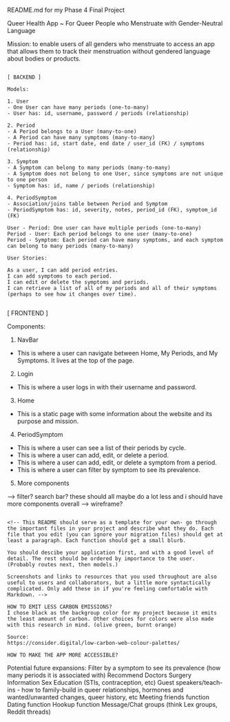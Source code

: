 README.md for my Phase 4 Final Project

Queer Health App ~ For Queer People who Menstruate with Gender-Neutral Language

Mission: to enable users of all genders who menstruate to access an app that allows them to track their menstruation without gendered language about bodies or products.

~~~~~~~~~~~~~~~~~~~~~~~~~~~~~~~~~~~~~~~~~~~~~~~~~~~~~~~~~~~~~~~~~~~~~~~~~~~

[ BACKEND ]

Models:

1. User
- One User can have many periods (one-to-many)
- User has: id, username, password / periods (relationship)

2. Period
- A Period belongs to a User (many-to-one)
- A Period can have many symptoms (many-to-many)
- Period has: id, start date, end date / user_id (FK) / symptoms (relationship)

3. Symptom
- A Symptom can belong to many periods (many-to-many)
- A Symptom does not belong to one User, since symptoms are not unique to one person
- Symptom has: id, name / periods (relationship)

4. PeriodSymptom
- Association/joins table between Period and Symptom
- PeriodSymptom has: id, severity, notes, period_id (FK), symptom_id (FK)

User - Period: One user can have multiple periods (one-to-many)
Period - User: Each period belongs to one user (many-to-one)
Period - Symptom: Each period can have many symptoms, and each symptom can belong to many periods (many-to-many)

User Stories:

As a user, I can add period entries.
I can add symptoms to each period.
I can edit or delete the symptoms and periods.
I can retrieve a list of all of my periods and all of their symptoms (perhaps to see how it changes over time).


~~~~~~~~~~~~~~~~~~~~~~~~~~~~~~~~~~~~~~~~~~~~~~~~~~~~~~~~~~~~~~~~~~~~~~~~~~~

[ FRONTEND ]

Components:

1. NavBar
- This is where a user can navigate between Home, My Periods, and My Symptoms. It lives at the top of the page.

2. Login
- This is where a user logs in with their username and password.

3. Home
- This is a static page with some information about the website and its purpose and mission.

4. PeriodSymptom
- This is where a user can see a list of their periods by cycle.
- This is where a user can add, edit, or delete a period.
- This is where a user can add, edit, or delete a symptom from a period.
- This is where a user can filter by symptom to see its prevalence.

5. More components

--> filter? search bar? these should all maybe do a lot less and i should have more components overall
--> wireframe?

~~~~~~~~~~~~~~~~~~~~~~~~~~~~~~~~~~~~~~~~~~~~~~~~~~~~~~~~~~~~~~~~~~~~~~~~~~~

<!-- This README should serve as a template for your own- go through the important files in your project and describe what they do. Each file that you edit (you can ignore your migration files) should get at least a paragraph. Each function should get a small blurb.

You should descibe your application first, and with a good level of detail. The rest should be ordered by importance to the user. (Probably routes next, then models.)

Screenshots and links to resources that you used throughout are also useful to users and collaborators, but a little more syntactically complicated. Only add these in if you're feeling comfortable with Markdown. -->

HOW TO EMIT LESS CARBON EMISSIONS?
I chose black as the backgroup color for my project because it emits the least amount of carbon. Other choices for colors were also made with this research in mind. (olive green, burnt orange)

Source: 
https://consider.digital/low-carbon-web-colour-palettes/

HOW TO MAKE THE APP MORE ACCESSIBLE?

~~~~~~~~~~~~~~~~~~~~~~~~~~~~~~~~~~~~~~~~~~~~~~~~~~~~~~~~~~~~~~~~~~~~~~~~~~~

Potential future expansions:
Filter by a symptom to see its prevalence (how many periods it is associated with)
Recommend Doctors
Surgery Information
Sex Education (STIs, contraception, etc)
Guest speakers/teach-ins - how to family-build in queer relationships, hormones and wanted/unwanted changes, queer history, etc
Meeting friends function
Dating function
Hookup function
Message/Chat groups (think Lex groups, Reddit threads)

